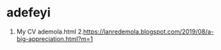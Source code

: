 # adefeyi
1. My CV ademola.html
2.https://lanredemola.blogspot.com/2019/08/a-big-appreciation.html?m=1
